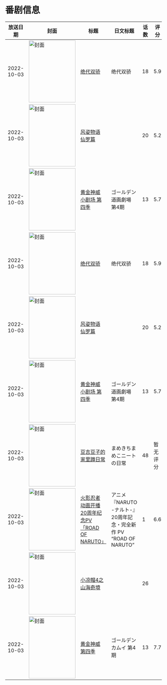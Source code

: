 # 番剧信息

|放送日期|封面|标题|日文标题|话数|评分|评分人数|
|---|---|---|---|---|---|---|
|2022-10-03|<img src="https://lain.bgm.tv/pic/cover/c/64/5f/345815_4RrMS.jpg" alt="封面" style="width:150px;height:200px;object-fit:cover;">|[绝代双骄](https://bangumi.tv/subject/345815)|绝代双骄|18|5.9|34人评分|
|2022-10-03|<img src="https://lain.bgm.tv/pic/cover/c/7f/5e/402009_TZJTb.jpg" alt="封面" style="width:150px;height:200px;object-fit:cover;">|[风姿物语 仙罗篇](https://bangumi.tv/subject/402009)||20|5.2|11人评分|
|2022-10-03|<img src="https://lain.bgm.tv/pic/cover/c/76/a2/403801_8gdY2.jpg" alt="封面" style="width:150px;height:200px;object-fit:cover;">|[黄金神威 小剧场 第四季](https://bangumi.tv/subject/403801)|ゴールデン道画劇場 第4期|13|5.7|56人评分|
|2022-10-03|<img src="https://lain.bgm.tv/pic/cover/c/64/5f/345815_4RrMS.jpg" alt="封面" style="width:150px;height:200px;object-fit:cover;">|[绝代双骄](https://bangumi.tv/subject/345815)|绝代双骄|18|5.9|34人评分|
|2022-10-03|<img src="https://lain.bgm.tv/pic/cover/c/7f/5e/402009_TZJTb.jpg" alt="封面" style="width:150px;height:200px;object-fit:cover;">|[风姿物语 仙罗篇](https://bangumi.tv/subject/402009)||20|5.2|11人评分|
|2022-10-03|<img src="https://lain.bgm.tv/pic/cover/c/76/a2/403801_8gdY2.jpg" alt="封面" style="width:150px;height:200px;object-fit:cover;">|[黄金神威 小剧场 第四季](https://bangumi.tv/subject/403801)|ゴールデン道画劇場 第4期|13|5.7|56人评分|
|2022-10-03|<img src="https://lain.bgm.tv/pic/cover/c/3a/78/400914_07Yor.jpg" alt="封面" style="width:150px;height:200px;object-fit:cover;">|[豆吉豆子的家里蹲日常](https://bangumi.tv/subject/400914)|まめきちまめこニートの日常|48|暂无评分|少于10人评分|
|2022-10-03|<img src="https://lain.bgm.tv/pic/cover/c/82/33/403745_sju2x.jpg" alt="封面" style="width:150px;height:200px;object-fit:cover;">|[火影忍者 动画开播20周年纪念PV「ROAD OF NARUTO」](https://bangumi.tv/subject/403745)|アニメ『NARUTO -ナルト-』20周年記念・完全新作 PV “ROAD OF NARUTO”|1|6.6|115人评分|
|2022-10-03|<img src="https://lain.bgm.tv/pic/cover/c/6e/83/395547_Q3v54.jpg" alt="封面" style="width:150px;height:200px;object-fit:cover;">|[小凉帽4之山海奇境](https://bangumi.tv/subject/395547)||26|||
|2022-10-03|<img src="https://lain.bgm.tv/pic/cover/c/1c/55/361095_7GgQq.jpg" alt="封面" style="width:150px;height:200px;object-fit:cover;">|[黄金神威 第四季](https://bangumi.tv/subject/361095)|ゴールデンカムイ 第4期|13|7.7|1482人评分|
